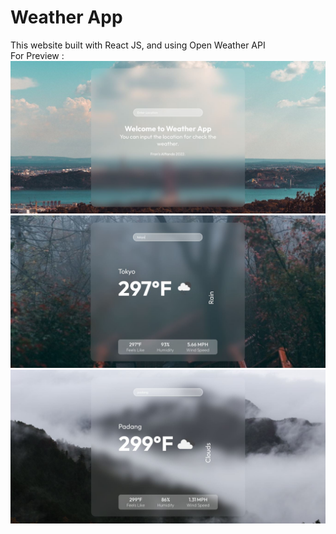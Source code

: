 # Weather App
This website built with React JS, and using Open Weather API <br>
For Preview :
<img src="src/assets/preview1.JPG">
<img src="src/assets/preview2.JPG">
<img src="src/assets/preview3.JPG">